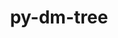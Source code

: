 ---
title: "py-dm-tree"
layout: cache
categories: [package, develop]
meta: {"compilers": ["gcc@11.4.0", "gcc@13.2.0"], "num_specs": 61, "num_specs_by_stack": {"e4s": 17, "hep": 12, "ml-linux-aarch64-cpu": 16, "ml-linux-aarch64-cuda": 16, "ml-linux-x86_64-cpu": 16, "ml-linux-x86_64-cuda": 16, "ml-linux-x86_64-rocm": 16, "root": 61}, "oss": ["ubuntu22.04", "ubuntu24.04"], "platforms": ["linux"], "stacks": ["e4s", "hep", "ml-linux-aarch64-cpu", "ml-linux-aarch64-cuda", "ml-linux-x86_64-cpu", "ml-linux-x86_64-cuda", "ml-linux-x86_64-rocm", "root"], "targets": ["aarch64", "x86_64_v3"], "versions": ["0.1.8"]}
spec_details: [{"compiler": "gcc@11.4.0", "hash": "24su6ev2mjk3azt5lemojtx323umdgbq", "os": "ubuntu22.04", "platform": "linux", "size": "-", "stacks": ["hep", "root"], "target": "x86_64_v3", "variants": ["build_system=python_pip", "patches:=77dbd89"], "versions": ["0.1.8"]}, {"compiler": "gcc@13.2.0", "hash": "3ytwx22hoxeevtw57crlvncudvtwbndi", "os": "ubuntu24.04", "platform": "linux", "size": "-", "stacks": ["ml-linux-aarch64-cpu", "ml-linux-aarch64-cuda", "root"], "target": "aarch64", "variants": ["build_system=python_pip", "patches:=77dbd89"], "versions": ["0.1.8"]}, {"compiler": "gcc@13.2.0", "hash": "46a7mykjjl2xdcfbao2ncmd3lxo5qgcp", "os": "ubuntu24.04", "platform": "linux", "size": "-", "stacks": ["ml-linux-x86_64-cpu", "ml-linux-x86_64-cuda", "ml-linux-x86_64-rocm", "root"], "target": "x86_64_v3", "variants": ["build_system=python_pip", "patches:=77dbd89"], "versions": ["0.1.8"]}, {"compiler": "gcc@11.4.0", "hash": "4bk6qo5gmqqw6lbuzgxk22trzcmrn462", "os": "ubuntu22.04", "platform": "linux", "size": "-", "stacks": ["e4s", "root"], "target": "x86_64_v3", "variants": ["build_system=python_pip", "patches:=77dbd89"], "versions": ["0.1.8"]}, {"compiler": "gcc@13.2.0", "hash": "4ioozuvwthyvkugs6atjqoyxdnpnf4wt", "os": "ubuntu24.04", "platform": "linux", "size": "-", "stacks": ["ml-linux-aarch64-cpu", "ml-linux-aarch64-cuda", "root"], "target": "aarch64", "variants": ["build_system=python_pip", "patches:=77dbd89"], "versions": ["0.1.8"]}, {"compiler": "gcc@13.2.0", "hash": "4s64c6ryn5qqz6iegimfnnkcgfsl4ixo", "os": "ubuntu24.04", "platform": "linux", "size": "-", "stacks": ["ml-linux-x86_64-cpu", "ml-linux-x86_64-cuda", "ml-linux-x86_64-rocm", "root"], "target": "x86_64_v3", "variants": ["build_system=python_pip", "patches:=77dbd89"], "versions": ["0.1.8"]}, {"compiler": "gcc@11.4.0", "hash": "5ddyqinjmf3qjr6ehnr6phxxobx5ew3s", "os": "ubuntu22.04", "platform": "linux", "size": "-", "stacks": ["e4s", "root"], "target": "x86_64_v3", "variants": ["build_system=python_pip", "patches:=77dbd89"], "versions": ["0.1.8"]}, {"compiler": "gcc@13.2.0", "hash": "5mmgt7u5jx66u6iav23wsnpy2sxf56l2", "os": "ubuntu24.04", "platform": "linux", "size": "-", "stacks": ["ml-linux-aarch64-cpu", "ml-linux-aarch64-cuda", "root"], "target": "aarch64", "variants": ["build_system=python_pip", "patches:=77dbd89"], "versions": ["0.1.8"]}, {"compiler": "gcc@13.2.0", "hash": "732wdsav6mftbssmxjl324wffh4oirto", "os": "ubuntu24.04", "platform": "linux", "size": "-", "stacks": ["ml-linux-x86_64-cpu", "ml-linux-x86_64-cuda", "ml-linux-x86_64-rocm", "root"], "target": "x86_64_v3", "variants": ["build_system=python_pip", "patches:=77dbd89"], "versions": ["0.1.8"]}, {"compiler": "gcc@13.2.0", "hash": "7ebihmvryiosqdgz3bfwzyhpmytneahl", "os": "ubuntu24.04", "platform": "linux", "size": "-", "stacks": ["ml-linux-x86_64-cpu", "ml-linux-x86_64-cuda", "ml-linux-x86_64-rocm", "root"], "target": "x86_64_v3", "variants": ["build_system=python_pip", "patches:=77dbd89"], "versions": ["0.1.8"]}, {"compiler": "gcc@11.4.0", "hash": "acuehbvpzebnrx6kycrrfu47xdmdixs4", "os": "ubuntu22.04", "platform": "linux", "size": "-", "stacks": ["hep", "root"], "target": "x86_64_v3", "variants": ["build_system=python_pip", "patches:=77dbd89"], "versions": ["0.1.8"]}, {"compiler": "gcc@13.2.0", "hash": "aiwbg3s5oqur3xhaws3s3zsca6lfeywp", "os": "ubuntu24.04", "platform": "linux", "size": "-", "stacks": ["ml-linux-x86_64-cpu", "ml-linux-x86_64-cuda", "ml-linux-x86_64-rocm", "root"], "target": "x86_64_v3", "variants": ["build_system=python_pip", "patches:=77dbd89"], "versions": ["0.1.8"]}, {"compiler": "gcc@11.4.0", "hash": "aqsg7mquw2t6dem2xcmipwmazydrovyb", "os": "ubuntu22.04", "platform": "linux", "size": "-", "stacks": ["e4s", "root"], "target": "x86_64_v3", "variants": ["build_system=python_pip", "patches:=77dbd89"], "versions": ["0.1.8"]}, {"compiler": "gcc@11.4.0", "hash": "at45yllcnxqu4jmuwh5oz6mvma3ufmmf", "os": "ubuntu22.04", "platform": "linux", "size": "-", "stacks": ["e4s", "root"], "target": "x86_64_v3", "variants": ["build_system=python_pip", "patches:=77dbd89"], "versions": ["0.1.8"]}, {"compiler": "gcc@11.4.0", "hash": "at6hxluyuxvi3jzoobea4obazb3rvbcv", "os": "ubuntu22.04", "platform": "linux", "size": "-", "stacks": ["e4s", "root"], "target": "x86_64_v3", "variants": ["build_system=python_pip", "patches:=77dbd89"], "versions": ["0.1.8"]}, {"compiler": "gcc@11.4.0", "hash": "avcvvcjyzf23b6pkxnxwclck4l6gzreg", "os": "ubuntu22.04", "platform": "linux", "size": "-", "stacks": ["hep", "root"], "target": "x86_64_v3", "variants": ["build_system=python_pip", "patches:=77dbd89"], "versions": ["0.1.8"]}, {"compiler": "gcc@13.2.0", "hash": "bafvspj5imilhvfw52lz4frnz252i5jt", "os": "ubuntu24.04", "platform": "linux", "size": "-", "stacks": ["ml-linux-aarch64-cpu", "ml-linux-aarch64-cuda", "root"], "target": "aarch64", "variants": ["build_system=python_pip", "patches:=77dbd89"], "versions": ["0.1.8"]}, {"compiler": "gcc@11.4.0", "hash": "cqd6zvafyrok7mojkiuozkwith2z63tx", "os": "ubuntu22.04", "platform": "linux", "size": "-", "stacks": ["e4s", "root"], "target": "x86_64_v3", "variants": ["build_system=python_pip", "patches:=77dbd89"], "versions": ["0.1.8"]}, {"compiler": "gcc@13.2.0", "hash": "cxv6cryzhe4ux5ds3wuqh2weemtlre2w", "os": "ubuntu24.04", "platform": "linux", "size": "-", "stacks": ["ml-linux-x86_64-cpu", "ml-linux-x86_64-cuda", "ml-linux-x86_64-rocm", "root"], "target": "x86_64_v3", "variants": ["build_system=python_pip", "patches:=77dbd89"], "versions": ["0.1.8"]}, {"compiler": "gcc@13.2.0", "hash": "ffiiu34hkzhl54vaz6a72nbngbhvwayl", "os": "ubuntu24.04", "platform": "linux", "size": "-", "stacks": ["ml-linux-x86_64-cpu", "ml-linux-x86_64-cuda", "ml-linux-x86_64-rocm", "root"], "target": "x86_64_v3", "variants": ["build_system=python_pip", "patches:=77dbd89"], "versions": ["0.1.8"]}, {"compiler": "gcc@11.4.0", "hash": "fg4ukstxkomhfyzmmp56qjaymodfbh2z", "os": "ubuntu22.04", "platform": "linux", "size": "-", "stacks": ["e4s", "root"], "target": "x86_64_v3", "variants": ["build_system=python_pip", "patches:=77dbd89"], "versions": ["0.1.8"]}, {"compiler": "gcc@13.2.0", "hash": "gb3ouvwgyi4xpkmydcpsl5mhwtsn3s2p", "os": "ubuntu24.04", "platform": "linux", "size": "-", "stacks": ["ml-linux-aarch64-cpu", "ml-linux-aarch64-cuda", "root"], "target": "aarch64", "variants": ["build_system=python_pip", "patches:=77dbd89"], "versions": ["0.1.8"]}, {"compiler": "gcc@13.2.0", "hash": "gmdzivm52ybcchitu63eapzsmd5nniu7", "os": "ubuntu24.04", "platform": "linux", "size": "-", "stacks": ["ml-linux-aarch64-cpu", "ml-linux-aarch64-cuda", "root"], "target": "aarch64", "variants": ["build_system=python_pip", "patches:=77dbd89"], "versions": ["0.1.8"]}, {"compiler": "gcc@11.4.0", "hash": "j6l2dzfdkff2durvicuosdyshhblkjyi", "os": "ubuntu22.04", "platform": "linux", "size": "-", "stacks": ["hep", "root"], "target": "x86_64_v3", "variants": ["build_system=python_pip", "patches:=77dbd89"], "versions": ["0.1.8"]}, {"compiler": "gcc@11.4.0", "hash": "j7idjjvqbog74cxviudrwwuzacw66gxr", "os": "ubuntu22.04", "platform": "linux", "size": "-", "stacks": ["hep", "root"], "target": "x86_64_v3", "variants": ["build_system=python_pip", "patches:=77dbd89"], "versions": ["0.1.8"]}, {"compiler": "gcc@13.2.0", "hash": "kdy7acurwgwfg2xn34l4jgxljg5siia2", "os": "ubuntu24.04", "platform": "linux", "size": "-", "stacks": ["ml-linux-aarch64-cpu", "ml-linux-aarch64-cuda", "root"], "target": "aarch64", "variants": ["build_system=python_pip", "patches:=77dbd89"], "versions": ["0.1.8"]}, {"compiler": "gcc@11.4.0", "hash": "khp7nguebdhcmu774lvmrrgujggouolm", "os": "ubuntu22.04", "platform": "linux", "size": "-", "stacks": ["hep", "root"], "target": "x86_64_v3", "variants": ["build_system=python_pip", "patches:=77dbd89"], "versions": ["0.1.8"]}, {"compiler": "gcc@11.4.0", "hash": "klukxmys6smkn565mznipkx75lbo4ck2", "os": "ubuntu22.04", "platform": "linux", "size": "-", "stacks": ["e4s", "root"], "target": "x86_64_v3", "variants": ["build_system=python_pip", "patches:=77dbd89"], "versions": ["0.1.8"]}, {"compiler": "gcc@11.4.0", "hash": "kr7xs2qp6upxz77uaioti37ygh6iazam", "os": "ubuntu22.04", "platform": "linux", "size": "-", "stacks": ["e4s", "root"], "target": "x86_64_v3", "variants": ["build_system=python_pip", "patches:=77dbd89"], "versions": ["0.1.8"]}, {"compiler": "gcc@13.2.0", "hash": "ll3fri4ychs7cgwwwrvpqgmopmixs6gp", "os": "ubuntu24.04", "platform": "linux", "size": "-", "stacks": ["ml-linux-x86_64-cpu", "ml-linux-x86_64-cuda", "ml-linux-x86_64-rocm", "root"], "target": "x86_64_v3", "variants": ["build_system=python_pip", "patches:=77dbd89"], "versions": ["0.1.8"]}, {"compiler": "gcc@11.4.0", "hash": "lnh3bfmxkrexpo4ddwca33qgb53ntc7e", "os": "ubuntu22.04", "platform": "linux", "size": "-", "stacks": ["hep", "root"], "target": "x86_64_v3", "variants": ["build_system=python_pip", "patches:=77dbd89"], "versions": ["0.1.8"]}, {"compiler": "gcc@13.2.0", "hash": "lyqaiunltvwsg4ogtpqf7rpcpbrptyal", "os": "ubuntu24.04", "platform": "linux", "size": "-", "stacks": ["ml-linux-aarch64-cpu", "ml-linux-aarch64-cuda", "root"], "target": "aarch64", "variants": ["build_system=python_pip", "patches:=77dbd89"], "versions": ["0.1.8"]}, {"compiler": "gcc@11.4.0", "hash": "nitvew3gyzpunmp62wfqedxoodna7scz", "os": "ubuntu22.04", "platform": "linux", "size": "-", "stacks": ["hep", "root"], "target": "x86_64_v3", "variants": ["build_system=python_pip", "patches:=77dbd89"], "versions": ["0.1.8"]}, {"compiler": "gcc@11.4.0", "hash": "ohs45eexmmkb6p76xafwlyh6jamspwu3", "os": "ubuntu22.04", "platform": "linux", "size": "-", "stacks": ["e4s", "root"], "target": "x86_64_v3", "variants": ["build_system=python_pip", "patches:=77dbd89"], "versions": ["0.1.8"]}, {"compiler": "gcc@13.2.0", "hash": "on3ue2njp5db3sxxg4riw3qy2rt2n7sb", "os": "ubuntu24.04", "platform": "linux", "size": "-", "stacks": ["ml-linux-x86_64-cpu", "ml-linux-x86_64-cuda", "ml-linux-x86_64-rocm", "root"], "target": "x86_64_v3", "variants": ["build_system=python_pip", "patches:=77dbd89"], "versions": ["0.1.8"]}, {"compiler": "gcc@13.2.0", "hash": "oosihr53c7orkco6ruqdt2ubrtdvd4rz", "os": "ubuntu24.04", "platform": "linux", "size": "-", "stacks": ["ml-linux-x86_64-cpu", "ml-linux-x86_64-cuda", "ml-linux-x86_64-rocm", "root"], "target": "x86_64_v3", "variants": ["build_system=python_pip", "patches:=77dbd89"], "versions": ["0.1.8"]}, {"compiler": "gcc@13.2.0", "hash": "oyynyqzbvg2uufntkkusqfmrm3yxapmq", "os": "ubuntu24.04", "platform": "linux", "size": "-", "stacks": ["ml-linux-aarch64-cpu", "ml-linux-aarch64-cuda", "root"], "target": "aarch64", "variants": ["build_system=python_pip", "patches:=77dbd89"], "versions": ["0.1.8"]}, {"compiler": "gcc@11.4.0", "hash": "pxm26u7a3cnq2czp3q7m56qddm2n22ob", "os": "ubuntu22.04", "platform": "linux", "size": "-", "stacks": ["hep", "root"], "target": "x86_64_v3", "variants": ["build_system=python_pip", "patches:=77dbd89"], "versions": ["0.1.8"]}, {"compiler": "gcc@11.4.0", "hash": "qe443yopphkwz6cxskkczsocxzslzhe7", "os": "ubuntu22.04", "platform": "linux", "size": "-", "stacks": ["e4s", "root"], "target": "x86_64_v3", "variants": ["build_system=python_pip", "patches:=77dbd89"], "versions": ["0.1.8"]}, {"compiler": "gcc@11.4.0", "hash": "qmwgey66ih3pcuwnijk47j2tcvqduqbf", "os": "ubuntu22.04", "platform": "linux", "size": "-", "stacks": ["e4s", "root"], "target": "x86_64_v3", "variants": ["build_system=python_pip", "patches:=77dbd89"], "versions": ["0.1.8"]}, {"compiler": "gcc@11.4.0", "hash": "rb372nnkgmt26lvbfziyqe5wqsizbg57", "os": "ubuntu22.04", "platform": "linux", "size": "-", "stacks": ["e4s", "root"], "target": "x86_64_v3", "variants": ["build_system=python_pip", "patches:=77dbd89"], "versions": ["0.1.8"]}, {"compiler": "gcc@11.4.0", "hash": "rde6sdta6aolxhz5xb4qcnel55robywl", "os": "ubuntu22.04", "platform": "linux", "size": "-", "stacks": ["hep", "root"], "target": "x86_64_v3", "variants": ["build_system=python_pip", "patches:=77dbd89"], "versions": ["0.1.8"]}, {"compiler": "gcc@13.2.0", "hash": "rgkzlsis67rjfsa43wmkccvvq3wmxn3k", "os": "ubuntu24.04", "platform": "linux", "size": "-", "stacks": ["ml-linux-aarch64-cpu", "ml-linux-aarch64-cuda", "root"], "target": "aarch64", "variants": ["build_system=python_pip", "patches:=77dbd89"], "versions": ["0.1.8"]}, {"compiler": "gcc@11.4.0", "hash": "rjvd4t4dtig47gom6dsceovt3keeeixq", "os": "ubuntu22.04", "platform": "linux", "size": "-", "stacks": ["hep", "root"], "target": "x86_64_v3", "variants": ["build_system=python_pip", "patches:=77dbd89"], "versions": ["0.1.8"]}, {"compiler": "gcc@13.2.0", "hash": "rl2adlgimjidwdhleiernjat6k6x4as4", "os": "ubuntu24.04", "platform": "linux", "size": "-", "stacks": ["ml-linux-x86_64-cpu", "ml-linux-x86_64-cuda", "ml-linux-x86_64-rocm", "root"], "target": "x86_64_v3", "variants": ["build_system=python_pip", "patches:=77dbd89"], "versions": ["0.1.8"]}, {"compiler": "gcc@11.4.0", "hash": "sla4mzfr7r3jg5r462lellye5y73uvgi", "os": "ubuntu22.04", "platform": "linux", "size": "-", "stacks": ["e4s", "root"], "target": "x86_64_v3", "variants": ["build_system=python_pip", "patches:=77dbd89"], "versions": ["0.1.8"]}, {"compiler": "gcc@11.4.0", "hash": "sodaecdzav66nypgg5clfnvbq4kiwlup", "os": "ubuntu22.04", "platform": "linux", "size": "-", "stacks": ["hep", "root"], "target": "x86_64_v3", "variants": ["build_system=python_pip", "patches:=77dbd89"], "versions": ["0.1.8"]}, {"compiler": "gcc@13.2.0", "hash": "sww5tyhyt5gj472x5hb7fhkowpr4lptc", "os": "ubuntu24.04", "platform": "linux", "size": "-", "stacks": ["ml-linux-x86_64-cpu", "ml-linux-x86_64-cuda", "ml-linux-x86_64-rocm", "root"], "target": "x86_64_v3", "variants": ["build_system=python_pip", "patches:=77dbd89"], "versions": ["0.1.8"]}, {"compiler": "gcc@11.4.0", "hash": "tkquay2i5mumchgjzj57k2zeom6m72bf", "os": "ubuntu22.04", "platform": "linux", "size": "-", "stacks": ["e4s", "root"], "target": "x86_64_v3", "variants": ["build_system=python_pip", "patches:=77dbd89"], "versions": ["0.1.8"]}, {"compiler": "gcc@13.2.0", "hash": "u5oc6dgvcpmjystcddljy4yzku7pok24", "os": "ubuntu24.04", "platform": "linux", "size": "-", "stacks": ["ml-linux-aarch64-cpu", "ml-linux-aarch64-cuda", "root"], "target": "aarch64", "variants": ["build_system=python_pip", "patches:=77dbd89"], "versions": ["0.1.8"]}, {"compiler": "gcc@13.2.0", "hash": "v4ii5q64tqc3hv4drqw7p6kucsywm72y", "os": "ubuntu24.04", "platform": "linux", "size": "-", "stacks": ["ml-linux-x86_64-cpu", "ml-linux-x86_64-cuda", "ml-linux-x86_64-rocm", "root"], "target": "x86_64_v3", "variants": ["build_system=python_pip", "patches:=77dbd89"], "versions": ["0.1.8"]}, {"compiler": "gcc@13.2.0", "hash": "ve5jlrsingfdzc6nxccygaarvq25j34j", "os": "ubuntu24.04", "platform": "linux", "size": "-", "stacks": ["ml-linux-aarch64-cpu", "ml-linux-aarch64-cuda", "root"], "target": "aarch64", "variants": ["build_system=python_pip", "patches:=77dbd89"], "versions": ["0.1.8"]}, {"compiler": "gcc@13.2.0", "hash": "vfipousgnhdsa475thlhv6huec3rcokg", "os": "ubuntu24.04", "platform": "linux", "size": "-", "stacks": ["ml-linux-aarch64-cpu", "ml-linux-aarch64-cuda", "root"], "target": "aarch64", "variants": ["build_system=python_pip", "patches:=77dbd89"], "versions": ["0.1.8"]}, {"compiler": "gcc@13.2.0", "hash": "vswkkyrs3qbwr6v75zlrc7oyljqbfezr", "os": "ubuntu24.04", "platform": "linux", "size": "-", "stacks": ["ml-linux-aarch64-cpu", "ml-linux-aarch64-cuda", "root"], "target": "aarch64", "variants": ["build_system=python_pip", "patches:=77dbd89"], "versions": ["0.1.8"]}, {"compiler": "gcc@13.2.0", "hash": "weezxmgiewxqiptjdz3kivcypsmxenuf", "os": "ubuntu24.04", "platform": "linux", "size": "-", "stacks": ["ml-linux-aarch64-cpu", "ml-linux-aarch64-cuda", "root"], "target": "aarch64", "variants": ["build_system=python_pip", "patches:=77dbd89"], "versions": ["0.1.8"]}, {"compiler": "gcc@13.2.0", "hash": "wmktlawgbtcnmskpdbj4n5sjt2du7jqd", "os": "ubuntu24.04", "platform": "linux", "size": "-", "stacks": ["ml-linux-x86_64-cpu", "ml-linux-x86_64-cuda", "ml-linux-x86_64-rocm", "root"], "target": "x86_64_v3", "variants": ["build_system=python_pip", "patches:=77dbd89"], "versions": ["0.1.8"]}, {"compiler": "gcc@13.2.0", "hash": "xad3gghl4qa6x3th5746ui7a5vy5alp4", "os": "ubuntu24.04", "platform": "linux", "size": "-", "stacks": ["ml-linux-x86_64-cpu", "ml-linux-x86_64-cuda", "ml-linux-x86_64-rocm", "root"], "target": "x86_64_v3", "variants": ["build_system=python_pip", "patches:=77dbd89"], "versions": ["0.1.8"]}, {"compiler": "gcc@13.2.0", "hash": "xkkyvcdzjpjrzwkmf4acrx62gronzqso", "os": "ubuntu24.04", "platform": "linux", "size": "-", "stacks": ["ml-linux-x86_64-cpu", "ml-linux-x86_64-cuda", "ml-linux-x86_64-rocm", "root"], "target": "x86_64_v3", "variants": ["build_system=python_pip", "patches:=77dbd89"], "versions": ["0.1.8"]}, {"compiler": "gcc@11.4.0", "hash": "xqslwigwajuxjpb4wrfxvgwhhgxqgvae", "os": "ubuntu22.04", "platform": "linux", "size": "-", "stacks": ["e4s", "root"], "target": "x86_64_v3", "variants": ["build_system=python_pip", "patches:=77dbd89"], "versions": ["0.1.8"]}, {"compiler": "gcc@13.2.0", "hash": "xtnpxdgvc2bvtqufukdr6ynjkxipcjto", "os": "ubuntu24.04", "platform": "linux", "size": "-", "stacks": ["ml-linux-aarch64-cpu", "ml-linux-aarch64-cuda", "root"], "target": "aarch64", "variants": ["build_system=python_pip", "patches:=77dbd89"], "versions": ["0.1.8"]}, {"compiler": "gcc@11.4.0", "hash": "zwlhjamwol3j2e4l4e6ghk4mn3hppurb", "os": "ubuntu22.04", "platform": "linux", "size": "-", "stacks": ["e4s", "root"], "target": "x86_64_v3", "variants": ["build_system=python_pip", "patches:=77dbd89"], "versions": ["0.1.8"]}]
---